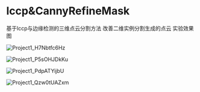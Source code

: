 # lccp&CannyRefineMask
基于lccp与边缘检测的三维点云分割方法
改善二维实例分割生成的点云
实验效果图

![Project1_H7Nbtfc6Hz](https://user-images.githubusercontent.com/51278459/204071737-8b958ad0-0131-41c2-8f56-5fdee388903b.png)

![Project1_P5sOHJDkKu](https://user-images.githubusercontent.com/51278459/204071742-e701009b-315b-4e85-af64-bf88d09d34cf.png)

![Project1_PdpATYijbU](https://user-images.githubusercontent.com/51278459/204071746-52e84521-e5d8-44dd-86a2-3ee669883e48.png)

![Project1_Qzw0tUAZxm](https://user-images.githubusercontent.com/51278459/207648933-b1af22ff-a78d-48e8-bcb1-c6d5288362f7.jpg)
